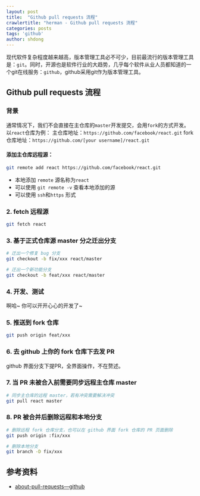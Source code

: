```yaml
---
layout: post
title:  "Github pull requests 流程"
crawlertitle: "herman - Github pull requests 流程"
categories: posts
tags: 'github'
author: shdong
---
```


现代软件复杂程度越来越高，版本管理工具必不可少，目前最流行的版本管理工具是：`git`。同时，开源也是软件行业的大趋势，几乎每个软件从业人员都知道的一个git在线服务：`github`，github采用git作为版本管理工具。


## Github pull requests 流程

### 背景
通常情况下，我们不会直接在主仓库的`master`开发提交，会用`fork`的方式开发。
以`react`仓库为例：
主仓库地址：`https://github.com/facebook/react.git`
fork仓库地址：`https://github.com/[your username]/react.git`

#### 添加主仓库远程源：

``` bash
git remote add react https://github.com/facebook/react.git
```
- 本地添加 `remote` 源名称为`react`
- 可以使用 `git remote -v` 查看本地添加的源
- 可以使用 `ssh`和`https` 形式

### 2. fetch 远程源 

``` bash
git fetch react
```

### 3. 基于正式仓库源 master 分之迁出分支

``` bash
# 迁出一个修复 bug 分支
git checkout -b fix/xxx react/master

# 迁出一个新功能分支
git checkout -b feat/xxx react/master
```

### 4. 开发、测试
啊哈~ 你可以开开心心的开发了~

### 5. 推送到 fork 仓库

``` bash
git push origin feat/xxx
```

### 6. 去 github 上你的 fork 仓库下去发 PR
github 界面分支下提PR，全界面操作，不在赘述。

### 7. 当 PR 未被合入前需要同步远程主仓库 master

``` bash
# 同步主仓库的远程 master，若有冲突需要解决冲突
git pull react master
```

### 8. PR 被合并后删除远程和本地分支

``` bash
# 删除远程 fork 仓库分支，也可以在 github 界面 fork 仓库的 PR 页面删除
git push origin :fix/xxx

# 删除本地分支
git branch -D fix/xxx
```

## 参考资料
- [about-pull-requests—github](https://help.github.com/articles/about-pull-requests/)



